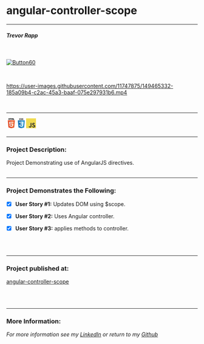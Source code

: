 # angular-controller-scope

 ---
 
 ##### Trevor Rapp

<br>


[![Button60](https://user-images.githubusercontent.com/11747875/145134031-63e505b6-c009-4e4b-8bd6-bc160c52c3f1.png)](https://trrapp12.github.io/angular-controller-scope/)

<br>



https://user-images.githubusercontent.com/11747875/149465332-185a09b4-c2ac-45a3-baaf-075e297931b6.mp4


<br />

---

<img align="left" alt="HTML5" width="26px" src="https://raw.githubusercontent.com/github/explore/80688e429a7d4ef2fca1e82350fe8e3517d3494d/topics/html/html.png" />
<img align="left" alt="CSS3" width="26px" src="https://raw.githubusercontent.com/github/explore/80688e429a7d4ef2fca1e82350fe8e3517d3494d/topics/css/css.png" />
<img align="left" alt="JavaScript" width="26px" src="https://raw.githubusercontent.com/github/explore/80688e429a7d4ef2fca1e82350fe8e3517d3494d/topics/javascript/javascript.png" />
<br>
<br>

---

### Project Description:

Project Demonstrating use of AngularJS directives.
<br>
<br>

---



### Project Demonstrates the Following: 


- [X] **User Story #1:** Updates DOM using $scope.

- [X] **User Story #2:** Uses Angular controller.

- [X] **User Story #3:** applies methods to controller.

<br>
<br>

---

### Project published at: 


[angular-controller-scope](https://trrapp12.github.io/angular-controller-scope/)

<br>
<br>

---

### More Information:

*For more information see my [LinkedIn](https://www.linkedin.com/in/trevor-rapp-042a1037) or return to my [Github](https://github.com/trrapp12)*



